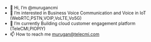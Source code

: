 - 👋 Hi, I’m @murugancmi
- 👀 I’m interested in Business Voice Communication and Voice in IoT (WebRTC,PSTN,VOIP,VoLTE,Vo5G)
- 🌱 I’m currently Building  cloud customer engagement platform (TeleCMI,PIOPIY)
- 📫 How to reach me murugan@telecmi.com

<!---
murugancmi/murugancmi is a ✨ special ✨ repository because its `README.md` (this file) appears on your GitHub profile.
You can click the Preview link to take a look at your changes.
--->
